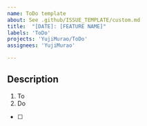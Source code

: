 ```yaml
---
name: ToDo template
about: See .github/ISSUE_TEMPLATE/custom.md
title:  "[DATE]: [FEATURE NAME]"
labels: 'ToDo'
projects: 'YujiMurao/ToDo'
assignees: 'YujiMurao'

---
```



## Description

1. To
2. Do

- [ ] 
